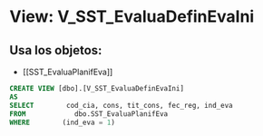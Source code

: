 # View: V_SST_EvaluaDefinEvaIni

## Usa los objetos:
- [[SST_EvaluaPlanifEva]]

```sql
CREATE VIEW [dbo].[V_SST_EvaluaDefinEvaIni]
AS
SELECT        cod_cia, cons, tit_cons, fec_reg, ind_eva
FROM            dbo.SST_EvaluaPlanifEva
WHERE        (ind_eva = 1)

```
